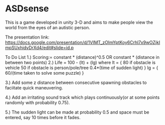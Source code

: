 # ASDsense
This is a game developed in unity 3-D and aims to make people view the world from the eyes of an autistic person.

The presentation link:
https://docs.google.com/presentation/d/1VIMT_zOImYptKoy6Crhl7x9wOZjkImpSUxhidvDrXd4/edit#slide=id.p


To Do List
1.) Scoring:= constant * (distance)^0.5  OR  constant * (distance in between two points)
2.) Life = 100 - (lt) + (lg) where
    lt = {
            80 if obstacle is vehicle
            50 if obstacle is person/pole/tree
            0.4*(time of sudden light)
          }
    lg = {
            60/(time taken to solve some puzzle)
          }
          
 3.) Add some z distance between consecutive spawning obstacles to faciitate quick maneuvering.
 
 4.) Add an irritating sound track which plays continuously(or at some points randomly with probability 0.75).
 
 5.) The sudden light can be made at probability 0.5 and space must be entered, say 10 times before it fades.
